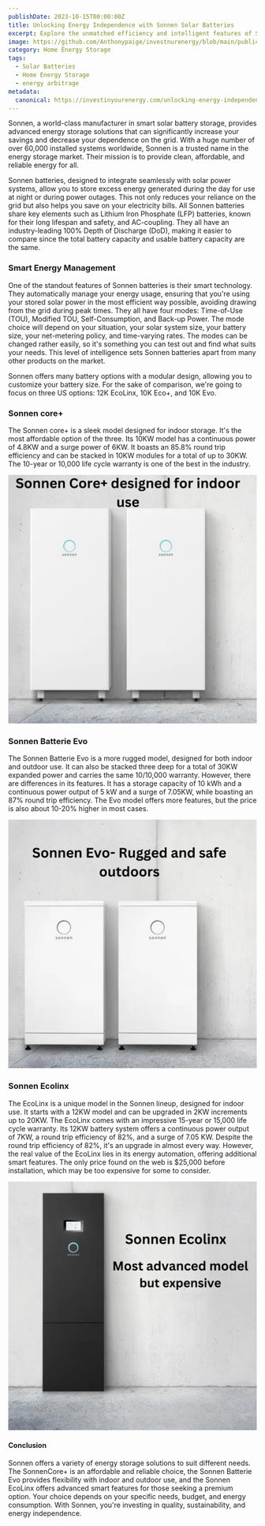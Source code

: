 ```yaml
---
publishDate: 2023-10-15T00:00:00Z
title: Unlocking Energy Independence with Sonnen Solar Batteries
excerpt: Explore the unmatched efficiency and intelligent features of Sonnen's solar batteries. Designed for longevity and optimal performance, they stand as the pinnacle choice for a sustainable, grid-independent future
image: https://github.com/Anthonypaige/investnurenergy/blob/main/public/images/cover-art/SLRB-2-cover-art.png?raw=true
category: Home Energy Storage
tags:
  - Solar Batteries
  - Home Energy Storage
  - energy arbitrage
metadata:
  canonical: https://investinyourenergy.com/unlocking-energy-independence-with-Sonnen-solar-batteries
---
```


Sonnen, a world-class manufacturer in smart solar battery storage, provides advanced energy storage solutions that can significantly increase your savings and decrease your dependence on the grid. With a huge number of over 60,000 installed systems worldwide, Sonnen is a trusted name in the energy storage market. Their mission is to provide clean, affordable, and reliable energy for all.

Sonnen batteries, designed to integrate seamlessly with solar power systems, allow you to store excess energy generated during the day for use at night or during power outages. This not only reduces your reliance on the grid but also helps you save on your electricity bills. All Sonnen batteries share key elements such as Lithium Iron Phosphate (LFP) batteries, known for their long lifespan and safety, and AC-coupling. They all have an industry-leading 100% Depth of Discharge (DoD), making it easier to compare since the total battery capacity and usable battery capacity are the same.

### **Smart Energy Management**

One of the standout features of Sonnen batteries is their smart technology. They automatically manage your energy usage, ensuring that you're using your stored solar power in the most efficient way possible, avoiding drawing from the grid during peak times. They all have four modes: Time-of-Use (TOU), Modified TOU, Self-Consumption, and Back-up Power. The mode choice will depend on your situation, your solar system size, your battery size, your net-metering policy, and time-varying rates. The modes can be changed rather easily, so it's something you can test out and find what suits your needs. This level of intelligence sets Sonnen batteries apart from many other products on the market.

Sonnen offers many battery options with a modular design, allowing you to customize your battery size. For the sake of comparison, we're going to focus on three US options: 12K EcoLinx, 10K Eco+, and 10K Evo.

### **Sonnen core+**

The Sonnen core+ is a sleek model designed for indoor storage. It's the most affordable option of the three. Its 10KW model has a continuous power of 4.8KW and a surge power of 6KW. It boasts an 85.8% round trip efficiency and can be stacked in 10KW modules for a total of up to 30KW. The 10-year or 10,000 life cycle warranty is one of the best in the industry.

![Super wide](https://github.com/Anthonypaige/investnurenergy/blob/main/public/images/In-article-images/Sonnen-2-article.png?raw=true)

### **Sonnen Batterie Evo**

The Sonnen Batterie Evo is a more rugged model, designed for both indoor and outdoor use. It can also be stacked three deep for a total of 30KW expanded power and carries the same 10/10,000 warranty. However, there are differences in its features. It has a storage capacity of 10 kWh and a continuous power output of 5 kW and a surge of 7.05KW, while boasting an 87% round trip efficiency. The Evo model offers more features, but the price is also about 10-20% higher in most cases.

![Super wide](https://github.com/Anthonypaige/investnurenergy/blob/main/public/images/In-article-images/Sonnen1-in-article.png?raw=true)

### **Sonnen Ecolinx**

The EcoLinx is a unique model in the Sonnen lineup, designed for indoor use. It starts with a 12KW model and can be upgraded in 2KW increments up to 20KW. The EcoLinx comes with an impressive 15-year or 15,000 life cycle warranty. Its 12KW battery system offers a continuous power output of 7KW, a round trip efficiency of 82%, and a surge of 7.05 KW. Despite the round trip efficiency of 82%, it's an upgrade in almost every way. However, the real value of the EcoLinx lies in its energy automation, offering additional smart features. The only price found on the web is $25,000 before installation, which may be too expensive for some to consider.

![Super wide](https://github.com/Anthonypaige/investnurenergy/blob/main/public/images/In-article-images/Sonnen-3-inarticle.png?raw=true)

#### **Conclusion**

Sonnen offers a variety of energy storage solutions to suit different needs. The SonnenCore+ is an affordable and reliable choice, the Sonnen Batterie Evo provides flexibility with indoor and outdoor use, and the Sonnen EcoLinx offers advanced smart features for those seeking a premium option. Your choice depends on your specific needs, budget, and energy consumption. With Sonnen, you're investing in quality, sustainability, and energy independence.
